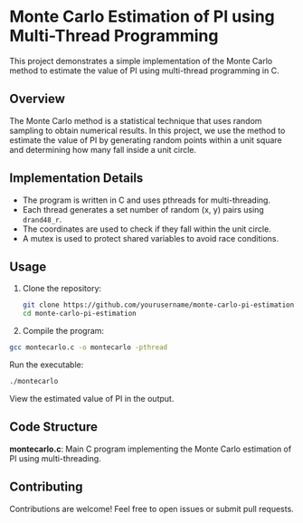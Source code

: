# Monte Carlo Estimation of PI using Multi-Thread Programming

This project demonstrates a simple implementation of the Monte Carlo method to estimate the value of PI using multi-thread programming in C.

## Overview

The Monte Carlo method is a statistical technique that uses random sampling to obtain numerical results. In this project, we use the method to estimate the value of PI by generating random points within a unit square and determining how many fall inside a unit circle.

## Implementation Details

- The program is written in C and uses pthreads for multi-threading.
- Each thread generates a set number of random (x, y) pairs using `drand48_r`.
- The coordinates are used to check if they fall within the unit circle.
- A mutex is used to protect shared variables to avoid race conditions.

## Usage

1. Clone the repository:

   ```bash
   git clone https://github.com/yourusername/monte-carlo-pi-estimation.git
   cd monte-carlo-pi-estimation

2. Compile the program:

  ```bash
  gcc montecarlo.c -o montecarlo -pthread
```
Run the executable:
```bash
./montecarlo
```
View the estimated value of PI in the output.

## Code Structure
__montecarlo.c__: Main C program implementing the Monte Carlo estimation of PI using multi-threading.

## Contributing
Contributions are welcome! Feel free to open issues or submit pull requests.
